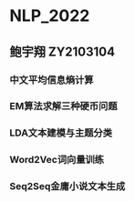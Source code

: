 # NLP_2022
## 鲍宇翔 ZY2103104
### 中文平均信息熵计算
### EM算法求解三种硬币问题
### LDA文本建模与主题分类
### Word2Vec词向量训练
### Seq2Seq金庸小说文本生成
